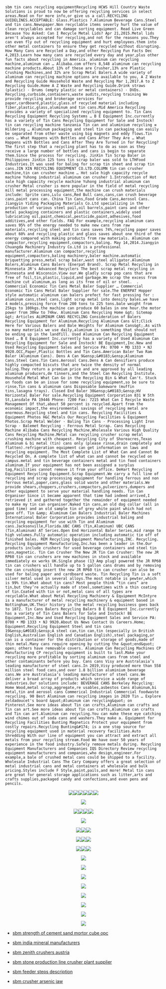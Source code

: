 
```
sbm tin cans recycling equipmentRecycling HCWS Hill Country Waste Solutions is proud to now be offering recycling services in select areas.Read on for more info,or give us a call.RECYCLING GUIDELINES.ACCEPTABLE: Glass.Plastics 7.Aluminum Beverage Cans.Steel and tin cans.Newspaper.Non recyclable items severly hurt the value of clean recyclables and can damage sorting equipment. Read Live Green Because You Asked: Can I Recycle Metal Lids? Apr 21,2015.Metal lids aren't always accepted for recycling,and not for the reasons you.They can even fly out of recycling equipment and hurt employees.them into other metal containers to ensure they get recycled without disrupting. How Many Cans are Recycled a Day,and other Recycling Fun Facts Dec 4,2013.Learn how many cans are recycled every day and year,plus other fun facts about recycling in America. aluminum can recycling machine,aluminum can … Alibaba.com offers 8,548 aluminum can recycling machine products.About 13% of these are Crusher,13% are Plastic Crushing Machines,and 32% are Scrap Metal Balers.A wide variety of aluminum can recycling machine options are available to you, A Z Waste and Recycling Guide Household Waste and Recycling Mar 1,2017.A to Z Recycling Guide.Home A Z Waste and Recycling Guide.Drink straws (plastic) · Drums (empty plastic or metal containers) · DVDs. Recycling,curbside,containers,waste audits,recycling training We provide recycling and brokerage services for paper,cardboard,plastic,glass.of recycled material including fiber,plastic,glass,aluminum and tin cans.Mid America Recycling provides a variety of specialized recycling equipment to. Tin Cans Recycling Equipment Recycling Systems … B E Equipment Inc.currently has a variety of Tin Cans Recycling Equipment for Sale and Instock! tin can recycling machine tanzania Tin can and aluminium recycling ≡ Hildering … Aluminum packaging and steel tin can packaging can easily be separated from other waste using big magnets and eddy flows.Tin cans … What Happens with Bottles and Cans After They Are … What Happens with Bottles and Cans After They Are Turned in for Recycling? The first step that a recycling plant has to do as soon as they receive a large number of bottles and cans is begin to separate them.Since the process for recycling. JinXin Tin Scrap Baler in Philippines JinXin 125 tons tin scrap baler was sold to LTHFood Industries.It was used for baling for scrap tin sheet and scrap tin cans.JIN XIN RECYCLING EQUIPMENT CO.LTD.COLUMN tin can crusher machine,tin can crusher machine … Hot sale high capacity recycle machine Yuhong industrial aluminum can crusher 1.Introduction of Hot sale high capacity recycle machine Yuhong industrial aluminum can crusher Metal crusher is more popular in the field of metal recycling mill metal processing equipment,the machine can crush materials include: Sprite cans,Lulu cans,Red Bull cans,cans,can crush beverage cans,paint cans can. China Tin Cans,Food Grade Cans,Aerosol Cans. Jiangyin Yiding Packaging Materials Co.Ltd specializing in the production of various steel pail,oil barrels,paint cans and other metal packaging containers and plastic containers,widely used lubricating oil,paint,chemical,pesticide,paint,adhesives,food additives,and other fields. FAQ For example,recycling aluminum cans saves 95% of the energy needed to make new cans from raw materials,recycling steel and tin cans saves 74%,recycling paper saves about 60% and recycling plastic and glass saves about one third of the energy compared with making products from raw materials. Aluminum can compactor,recycling equipment,compactors,baling. May 14,2014.Jiangyin Chuangda Machinery Industry Co.Ltd is a professional manufacturer.Aluminum can compactor,recycling equipment,compactors,baling machinery,baler machine.automatic briquetting press,metal scrap baler,wast steel alligator.Aluminum Balers,Aluminum Cans Balers (Enerpat Brand). Scrap Metal Recycling in Minnesota JR's Advanced Recyclers The best scrap metal recycling in Minnesota and Wisconsin.View our.We gladly scrap pop cans that are free of foil,tin,plastic,liquid,and garbage.We scrap the excess from machine cut aluminum,as long as its free of oil or steel.  . Commercial Economic Tin Cans Metal Baler Supplier … Commercial Economic Tin Cans Metal Baler Supplier for sale.The ENERPAT Hopper style automatic aluminum can balers prefect for fast pressing for : aluminum cans,steel cans,light scrap metal into density bales.we have 4 models,pressing force from 200 tons to 225 tons.bale weight from 25kgs to 100kgs.the machine can produce 60 bales in one hour.the motor power from 30kw to 74kw. Aluminum Cans Recycling Home &gt; Sitemap &gt; Articles ALUMINUM CANS RECYCLING Consideration of Balers Recycling Equipment for Aluminum.Recycling Aluminum Cans &lt;Click Here for Various Balers and Bale Weights for Aluminum Cans&gt;.As with so many materials we use daily,aluminum is something that should not be ending up in the landfill. Used Aluminum Can Recycling Equipment Used … B E Equipment Inc.currently has a variety of Used Aluminum Can Recycling Equipment for Sale and Instock! BE Equipment,Inc.New and Used Recycling Equipment Sales and Service PA: 0700 • MD 1333 • NJ 9920.OCC,Paper,Plastic Bottles and Tin Cans.American Baler Two Ram Baler (Aluminum Cans). Dens A Can 9&ensp;&#0183;&ensp;Aluminum Cans.Steel Cans.Tin Cans.Aerosol Cans.Dens A Can densifiers produce highly compacted biscuts that are twice the density of normal baling.They return a premium price and are approved by all leading aluminum producers,de tinners,and the Steel Can Recycling Institute. Household Metal What Can Go in the Recycling Bin & What Can't. Stuck on foods can be an issue for some recycling equipment,so be sure to rinse.Tin cans & aluminum cans Disposable bakeware (muffin tins,lasagna trays). Closed End Baler 30&ensp;&#0183;&ensp;HV Horizontal Baler For sale.Recycling Equipment Corporation 831 W 5th St,Lansdale PA 19446 Phone: 7200 Fax: 7215 What Can I Recycle Waste Management Of that,about 50 percent is recycled.Apart from the economic impact,the environmental savings of recycling metal are enormous.Recycling steel and tin cans. Recycling Facilities & Equipment Photos H&C Metals Our Recycling Facilities & Equipment Photos.Scrap Metal Welder · Baling Tin Cans · Processing Light Iron Scrap · Balemet Recycling · Ferrous Metal Scrap. Cans Recycling Machine Alibaba Cans Recycling Machine,Wholesale Various High Quality Cans Recycling Machine.Metal can recycling crusher scrap metal crushing machine with cheapest. Recycling City of Shoreacres,Texas Aluminum & bi metal (tin) cans only (please rinse,drain completely and flatten).refrigeration equipment can get information on laws and recycling equipment. The Most Complete List of What Can and Cannot Be Recycled On. A complete list of what can and cannot be recycled on campus.metal and tin beverage containers metal and tin food containers aluminum.If your equipment has not been assigned a surplus tag,Facilities cannot remove it from your office. DeHart Recycling Equipment Recycling Equipment.Scrap Equipment.We carry a full line of recycling and scrap processing equipment for handling ferrous and non ferrous metal,paper,cans,glass solid waste and other materials.We provide shears,choppers,crushers,compactors,pulverizers,dumpers and other equipment to serve your material handling needs. Tin Can Organiser Since it became apparent that time had indeed arrived,I retrieved it and gathered together the remainder of equipment needed to make my tin can organiser.Naked tin cans,an old dog collar (all in good time) and an old sample tin of grey white paint which had not gone off. Tin &amp; Aluminum Can Balers Industrial Baler Machines International Baler Corporation provides industrial baling and recycling equipment for use with Tin and Aluminum cans.Jacksonville,Florida.UBC CANS (Tin,Aluminum) UBC CANS (Tin,Aluminum) AT Series.Open End Horizontal Baler Series,mid range to high volumes.Fully automatic operation including automatic tie off of finished bales. REM Recycling Equipment Manufacturing,INC. Recycling. Recycling Equipment Manufacturing,Inc.has been a leader in the.Our products include crushers for used beverage containers and steel tin cans,magnetic. Tin Can Crusher The New JR Tin Can Crusher: The new JR RP60 tin can crushers are new machines in stock and available immediately ex works UK.Single phase (13 Amp plug) powered the JR RP60 tin can crushers will handle up to 5 gallon cans drums and by removing the can crushing insert the new JR RP60 tin can crusher can also be used for baling paper and cardboard waste. Tin Recycling Tin is a soft silver metal used in several alloys.The most notable is pewter,which is 99% tin.What about tin cans? Most people think “tin cans” are tin,but they’re actually made of steel,sometimes with a thin coating of tin.Coated with tin or not,metal cans of all types are recyclable.What about Metal Recycling Machinery & Equipment McIntyre is a manufacturer of metal recycling machinery & equipment based in Nottingham,UK.Their history in the metal recycling business goes back to 1872. Tin Cans Balers Recycling Balers B E Equipment Inc.currently has a variety of Tin Cans Balers for Sale and Instock! BE Equipment,Inc.New and Used Recycling Equipment Sales and Service PA: 0700 • MD 1333 • NJ 9920.About Us News Contact Us Careers.Home; Equipment.Recycling Equipment Steel and tin cans 19&ensp;&#0183;&ensp;A steel can,tin can,tin (especially in British English,Australian English and Canadian English),steel packaging,or can is a container for the distribution or storage of goods,made of thin metal.Many cans require opening by cutting the &quot;end&quot; open; others have removable covers. Aluminum Can Recycling Machines CP Manufacturing CP recycling equipment is built to last.Make your recycling more profitable by sorting aluminum cans from steel and other contaminants before you buy. Cans cans Visy are Australasia’s leading manufacturer of steel cans.In 2019,Visy produced more than 558 million steel food cans,and over 1.8 billion aluminium beverage cans.We are Australasia’s leading manufacturer of steel cans.We deliver a broad array of products which service a wide range of industries.Our solutions include: BEVERAGE CANS Berkeley Recycling: Home Wood,metal scrap,aggregate,re usables,asbestos Cans Aluminum,bi metal,tin and aerosol cans Commerical Industrial Commercial foodwaste recycling. 90 Best Aluminum can recycling images in 2020 Tin … Explore zeldadoucet's board &quot;Aluminum can recycling&quot; on Pinterest.See more ideas about Tin can crafts,Aluminum can crafts and Tin can art.See more ideas about Tin can crafts,Aluminum can crafts and Tin can art.Aluminum can recycling.You can make these eye catching wind chimes out of soda cans and washers.They make a. Equipment for Recycling Facilities Bunting Magnetics Protect your equipment from costly repairs.Recycling Bunting&#174; is a one stop source for recycling equipment used in material recovery facilities.Auto Shredding With our line of equipment you can attract and extract all metals from your recycling stream.Food We have over 50 years of experience in the food industry.Safely remove metals during. Recycling Equipment Manufacturers and Companies IQS Directory Review recycling equipment manufacturers and companies,who design,engineer.For example,a bale of crushed metal cans could be shipped to a facility. Wholesale Industrial Cans The Cary Company offers a great selection of metal industrial cans and metal containers at wholesale and bulk pricing.Styles include F Style,paint,pails,and more! Metal tin cans are great for general storage applications such as litter,arts and crafts supplies,packaged candy and confections,and even pens and pencils. 
```

<div align="center">
  
<a rel="nofollow" href="https://m.shibang-china.com?f=github&k=sbm+tin+cans+recycling+equipment"><img src="https://static.shibang-china.com/en/l.png"></a><img src="https://static.shibang-china.com/en/hw.png"><a rel="nofollow" href="https://m.shibang-china.com/product/?f=github&k=sbm+tin+cans+recycling+equipment"><img src="https://static.shibang-china.com/en/p.png"></a><a rel="nofollow" href="https://m.shibang-china.com/cases/?f=github&k=sbm+tin+cans+recycling+equipment"><img src="https://static.shibang-china.com/en/c.png"></a><a rel="nofollow" href="https://m.shibang-china.com/news/?f=github&k=sbm+tin+cans+recycling+equipment"><img src="https://static.shibang-china.com/en/n.png"></a><a rel="nofollow" href="https://m.shibang-china.com?f=github&k=sbm+tin+cans+recycling+equipment"><img src="https://static.shibang-china.com/en/m.png"></a>

<a rel="nofollow" href="https://m.shibang-china.com/product/?f=github&k=sbm+tin+cans+recycling+equipment"><img src="https://static.shibang-china.com/en/b.jpg"></a>
  
<a rel="nofollow" href="https://m.shibang-china.com/solution-aggregate.html?f=github&k=sbm+tin+cans+recycling+equipment"><img src="https://static.shibang-china.com/en/a.jpg"></a><a rel="nofollow" href="https://m.shibang-china.com/solution-mine.html?f=github&k=sbm+tin+cans+recycling+equipment"><img src="https://static.shibang-china.com/en/m.jpg"></a><a rel="nofollow" href="https://m.shibang-china.com/solution-mill.html?f=github&k=sbm+tin+cans+recycling+equipment"><img src="https://static.shibang-china.com/en/g.jpg"></a><a rel="nofollow" href="https://m.shibang-china.com/solution-epc.html?f=github&k=sbm+tin+cans+recycling+equipment"><img src="https://static.shibang-china.com/en/e.jpg"></a>

<a rel="nofollow" href="https://m.shibang-china.com/product/?f=github&k=sbm+tin+cans+recycling+equipment"><img src="https://static.shibang-china.com/en/a-p.png"></a>

<a rel="nofollow" href="https://m.shibang-china.com/product/crusher/c6x.html?f=github&k=sbm+tin+cans+recycling+equipment"><img src="https://static.shibang-china.com/en/j.jpg"></a><a rel="nofollow" href="https://m.shibang-china.com/product/crusher/ci5x.html?f=github&k=sbm+tin+cans+recycling+equipment"><img src="https://static.shibang-china.com/en/i.jpg"></a><a rel="nofollow" href="https://m.shibang-china.com/product/crusher/hst.html?f=github&k=sbm+tin+cans+recycling+equipment"><img src="https://static.shibang-china.com/en/c.jpg"></a>

<a rel="nofollow" href="https://m.shibang-china.com/product/mill/mtw.html?f=github&k=sbm+tin+cans+recycling+equipment"><img src="https://static.shibang-china.com/en/mtw.jpg"></a><a rel="nofollow" href="https://m.shibang-china.com/product/mill/scm.html?f=github&k=sbm+tin+cans+recycling+equipment"><img src="https://static.shibang-china.com/en/scm.jpg"></a><a rel="nofollow" href="https://m.shibang-china.com/product/mill/lm.html?f=github&k=sbm+tin+cans+recycling+equipment"><img src="https://static.shibang-china.com/en/lm.jpg"></a>

<a rel="nofollow" href="https://m.shibang-china.com/product/sand/vsi6x.html?f=github&k=sbm+tin+cans+recycling+equipment"><img src="https://static.shibang-china.com/en/6x.jpg"></a><a rel="nofollow" href="https://m.shibang-china.com/product/sand/vu.html?f=github&k=sbm+tin+cans+recycling+equipment"><img src="https://static.shibang-china.com/en/vu.jpg"></a><a rel="nofollow" href="https://m.shibang-china.com/product/mobile/klun.html?f=github&k=sbm+tin+cans+recycling+equipment"><img src="https://static.shibang-china.com/en/k.jpg"></a>

<a rel="nofollow" href="https://m.shibang-china.com/cases/?f=github&k=sbm+tin+cans+recycling+equipment"><img src="https://static.shibang-china.com/en/case.png"></a>

<a rel="nofollow" href="https://m.shibang-china.com/cases/aggregate/202.html?f=github&k=sbm+tin+cans+recycling+equipment"><img src="https://static.shibang-china.com/en/c-1.jpg"></a>

<a rel="nofollow" href="https://m.shibang-china.com/cases/aggregate/203.html?f=github&k=sbm+tin+cans+recycling+equipment"><img src="https://static.shibang-china.com/en/c-2.jpg"></a>

<a rel="nofollow" href="https://m.shibang-china.com/cases/mill/123.html?f=github&k=sbm+tin+cans+recycling+equipment"><img src="https://static.shibang-china.com/en/c-3.jpg"></a>

<a rel="nofollow" href="https://m.shibang-china.com/contact_us.html?f=github&k=sbm+tin+cans+recycling+equipment"><img src="https://static.shibang-china.com/en/contact.png"></a>

<a rel="nofollow" href="https://swt.shibang-china.com/?f=github&k=sbm+tin+cans+recycling+equipment"><img src="https://static.shibang-china.com/en/chat.png"></a>

<a rel="nofollow" href="https://whatsapp.shibangsoft.com/WhatsApp.php?f=github&k=sbm+tin+cans+recycling+equipment"><img src="https://static.shibang-china.com/en/whatsapp.png"></a>

<a rel="nofollow" href="https://m.shibang-china.com/?f=github&k=sbm+tin+cans+recycling+equipment"><img src="https://static.shibang-china.com/en/website.png"></a>

</div>


* [sbm strength of cement sand mortor cube opc](sbm%20strength%20of%20cement%20sand%20mortor%20cube%20opc.md)

* [sbm india mineral manufacturers](sbm%20india%20mineral%20manufacturers.md)

* [sbm zenith crushers austria](sbm%20zenith%20crushers%20austria.md)

* [sbm stone production line crusher plant supplier](sbm%20stone%20production%20line%20crusher%20plant%20supplier.md)

* [sbm feeder steps description](sbm%20feeder%20steps%20description.md)

* [sbm crusher arsenic jaw](sbm%20crusher%20arsenic%20jaw.md)